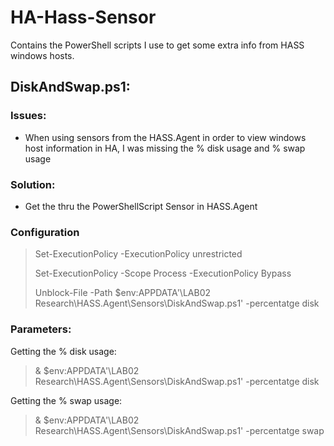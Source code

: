 # HA-Hass-Sensor
Contains the PowerShell scripts I use to get some extra info from HASS windows hosts.
## DiskAndSwap.ps1:
### Issues:
- When using sensors from the HASS.Agent in order to view windows host information in HA, I was missing the % disk usage and % swap usage

### Solution:
- Get the thru the PowerShellScript Sensor in HASS.Agent

### Configuration
>Set-ExecutionPolicy -ExecutionPolicy unrestricted
>
>Set-ExecutionPolicy -Scope Process -ExecutionPolicy Bypass
>
>Unblock-File -Path $env:APPDATA'\LAB02 Research\HASS.Agent\Sensors\DiskAndSwap.ps1' -percentatge disk

### Parameters:
Getting the % disk usage: 
> & $env:APPDATA'\LAB02 Research\HASS.Agent\Sensors\DiskAndSwap.ps1' -percentatge disk


Getting the % swap usage: 
> & $env:APPDATA'\LAB02 Research\HASS.Agent\Sensors\DiskAndSwap.ps1' -percentatge swap
